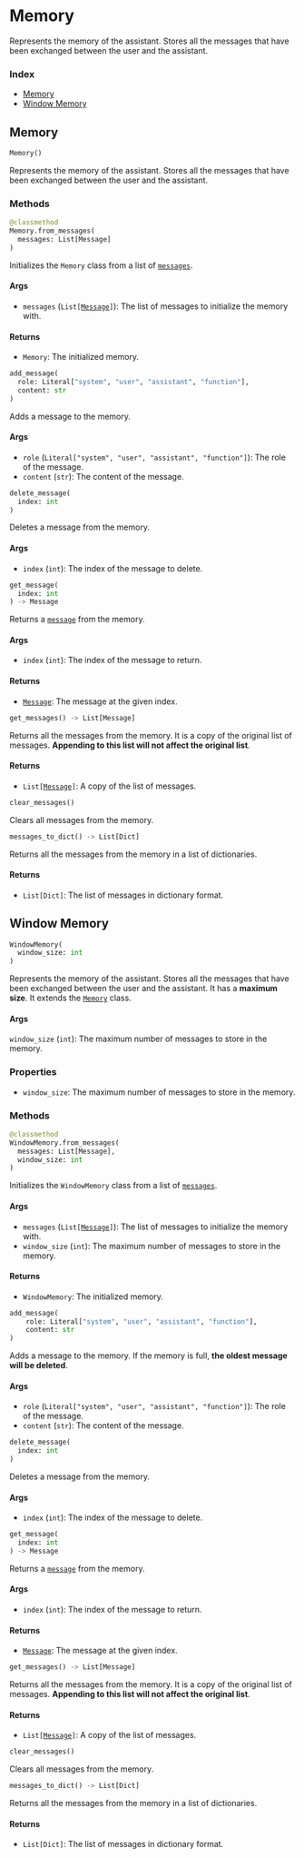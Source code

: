 # Memory

Represents the memory of the assistant. Stores all the messages that have been exchanged between the user and the assistant.

### Index

- [Memory](#memory)
- [Window Memory](#window-memory)

## Memory

```python
Memory()
```

Represents the memory of the assistant. Stores all the messages that have been exchanged between the user and the assistant.

### Methods

```python
@classmethod
Memory.from_messages(
  messages: List[Message]
)
```

Initializes the `Memory` class from a list of [`messages`]().

#### Args

- `messages` (`List[`[`Message`]()`]`): The list of messages to initialize the memory with.

#### Returns

- `Memory`: The initialized memory.

```python
add_message(
  role: Literal["system", "user", "assistant", "function"],
  content: str
)
```

Adds a message to the memory.

#### Args

- `role` (`Literal["system", "user", "assistant", "function"]`): The role of the message.
- `content` (`str`): The content of the message.

```python
delete_message(
  index: int
)
```

Deletes a message from the memory.

#### Args

- `index` (`int`): The index of the message to delete.

```python
get_message(
  index: int
) -> Message
```

Returns a [`message`]() from the memory.

#### Args

- `index` (`int`): The index of the message to return.

#### Returns

- [`Message`](): The message at the given index.

```python
get_messages() -> List[Message]
```

Returns all the messages from the memory. It is a copy of the original list of messages. **Appending to this list will not affect the original list**.

#### Returns

- `List[`[`Message`]()`]`: A copy of the list of messages.

```python
clear_messages()
```

Clears all messages from the memory.

```python
messages_to_dict() -> List[Dict]
```

Returns all the messages from the memory in a list of dictionaries.

#### Returns

- `List[Dict]`: The list of messages in dictionary format.

## Window Memory

```python
WindowMemory(
  window_size: int
)
```

Represents the memory of the assistant. Stores all the messages that have been exchanged between the user and the assistant. It has a **maximum size**. It extends the [`Memory`](#memory-1) class.

#### Args

`window_size` (`int`): The maximum number of messages to store in the memory.

### Properties

- `window_size`: The maximum number of messages to store in the memory.

### Methods

```python
@classmethod
WindowMemory.from_messages(
  messages: List[Message],
  window_size: int
)
```

Initializes the `WindowMemory` class from a list of [`messages`]().

#### Args

- `messages` (`List[`[`Message`]()`]`): The list of messages to initialize the memory with.
- `window_size` (`int`): The maximum number of messages to store in the memory.

#### Returns

- `WindowMemory`: The initialized memory.

```python
add_message(
    role: Literal["system", "user", "assistant", "function"],
    content: str
)
```

Adds a message to the memory. If the memory is full, **the oldest message will be deleted**.

#### Args
- `role` (`Literal["system", "user", "assistant", "function"]`): The role of the message.
- `content` (`str`): The content of the message.

```python
delete_message(
  index: int
)
```

Deletes a message from the memory.

#### Args

- `index` (`int`): The index of the message to delete.

```python
get_message(
  index: int
) -> Message
```

Returns a [`message`]() from the memory.

#### Args

- `index` (`int`): The index of the message to return.

#### Returns

- [`Message`](): The message at the given index.

```python
get_messages() -> List[Message]
```

Returns all the messages from the memory. It is a copy of the original list of messages. **Appending to this list will not affect the original list**.

#### Returns

- `List[`[`Message`]()`]`: A copy of the list of messages.

```python
clear_messages()
```

Clears all messages from the memory.

```python
messages_to_dict() -> List[Dict]
```

Returns all the messages from the memory in a list of dictionaries.

#### Returns

- `List[Dict]`: The list of messages in dictionary format.
